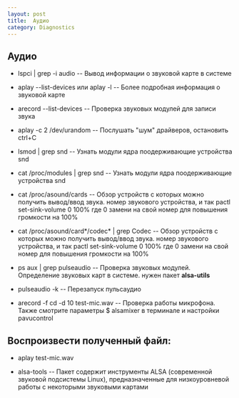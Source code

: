 ```yaml
---
layout: post
title:  Аудио
category: Diagnostics
---
```


## Аудио

- lspci \| grep -i audio --	Вывод информации о звуковой карте в системе

- aplay --list-devices или aplay -l  --	Более подробная информация о звуковой карте

- arecord --list-devices --	Проверка звуковых модулей для записи звука

- aplay -c 2 /dev/urandom  --	Послушать "шум" драйверов, остановить ctrl+C

- lsmod \| grep snd  --	Узнать модули ядра поодерживающие устройства snd

- cat /proc/modules \| grep snd  --	Узнать модули ядра поодерживающие устройства snd

- cat /proc/asound/cards -- Обзор устройств с которых можно получить вывод/ввод звука. номер звукового устройства, и так
pactl set-sink-volume 0 100% где 0 замени на свой номер для повышения громкости на 100%

- cat /proc/asound/card*/codec* \| grep Codec --	Обзор устройств с которых можно получить вывод/ввод звука. номер звукового устройства, и так
pactl set-sink-volume 0 100% где 0 замени на свой номер для повышения громкости на 100%

- ps aux \| grep pulseaudio  --	Проверка звуковых модулей. Определение звуковых карт в системе. нужен пакет **alsa-utils**

- pulseaudio -k  -- 	Перезапуск пульсаудио

- arecord -f cd -d 10 test-mic.wav -- Проверка работы микрофона. Также смотрите параметры $ alsamixer в терминале и настройки pavucontrol

## Воспроизвести полученный файл:

- aplay test-mic.wav 

- alsa-tools 	--  Пакет содержит инструменты ALSA (современной звуковой подсистемы Linux), предназначенные для низкоуровневой работы с некоторыми звуковыми картами 
